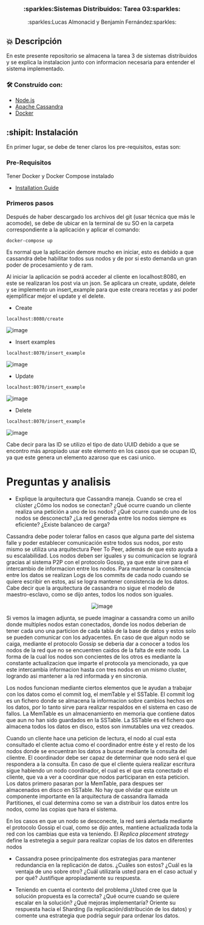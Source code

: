 <br />
<div align="center">

  <h3 align="center">:sparkles:Sistemas Distribuidos: Tarea 03:sparkles:</h3>

  <p align="center">
    :sparkles:Lucas Almonacid y Benjamín Fernández:sparkles:
  </p>
</div>

## :boom: Descripción

En este presente repositorio se almacena la tarea 3 de sistemas distribuidos y se explica la instalacion junto con informacion necesaria para entender el sistema implementado.

### 🛠 Construído con:


* [Node.js](https://nodejs.org/es/)
* [Apache Cassandra](https://cassandra.apache.org)
* [Docker](https://www.docker.com)

## :shipit: Instalación

En primer lugar, se debe de tener claros los pre-requisitos, estas son:

### Pre-Requisitos

Tener Docker y Docker Compose instalado
* [Installation Guide](https://docs.docker.com/compose/install/)

### Primeros pasos

Después de haber descargado los archivos del git (usar técnica que más le acomode), se debe de ubicar en la terminal de su SO en la carpeta correspondiente a la aplicación y aplicar el comando:
```curl
docker-compose up
```
Es normal que la aplicación demore mucho en iniciar, esto es debido a que cassandra debe habilitar todos sus nodos y de por si esto demanda un gran poder de procesamiento y de ram.

Al iniciar la aplicación se podrá acceder al cliente en localhost:8080, en este se realizaran los post via un json. Se aplicara un create, update, delete y se implemento un insert_example para que este creara recetas y asi poder ejemplificar mejor el update y el delete.

* Create

```curl
localhost:8080/create
```
![image](https://user-images.githubusercontent.com/90724923/173257422-05daa940-83f6-4122-a8fe-d984a2faf838.png)

* Insert examples

```curl
localhost:8070/insert_example
```
![image](https://user-images.githubusercontent.com/90724923/173257443-612e56c1-751b-4550-8021-acde2e69b53f.png)

* Update

```curl
localhost:8070/insert_example
```
![image](https://user-images.githubusercontent.com/90724923/173257459-2ff87cc1-dee8-40da-9f68-464187bc08bd.png)

* Delete

```curl
localhost:8070/insert_example
```
![image](https://user-images.githubusercontent.com/90724923/173257473-f63d53fc-17ea-49b2-bce5-bbd5fa40bdea.png)

Cabe decir para las ID se utilizo el tipo de dato UUID debido a que se encontro más apropiado usar este elemento en los casos que se ocupan ID, ya que este genera un elemento azaroso que es casi unico.

# Preguntas y analisis

* Explique la arquitectura que Cassandra maneja. Cuando se crea el clúster ¿Cómo los nodos se conectan? ¿Qué ocurre cuando un cliente realiza una petición a uno de los nodos? ¿Qué ocurre cuando uno de los nodos se desconecta? ¿La red generada entre los nodos siempre es eficiente? ¿Existe balanceo de carga?

Cassandra debe poder tolerar fallos en casos que alguna parte del sistema falle y poder establecer comunicación estre todos sus nodos, por esto mismo se utiliza una arquitectura Peer To Peer, además de que esto ayuda a su escalabilidad. Los nodos deben ser iguales y su comunicacion se logrará gracias al sistema P2P con el protocolo Gossip, ya que este sirve para el intercambio de informacion entre los nodos. Para mantenar la consitencia entre los datos se realizan Logs de los commits de cada nodo cuando se quiere escribir en estos, así se logra mantener consistencia de los datos. Cabe decir que la arquitectura de cassandra no sigue el modelo de maestro-esclavo, como se dijo antes, todos los nodos son iguales.

<center>
  
  ![image](https://user-images.githubusercontent.com/90724923/173517768-e7533c0c-e1f5-4e48-9106-c47a3f980068.png)

</center>

Si vemos la imagen adjunta, se puede imaginar a cassandra como un anillo donde multiples nodos estan conectados, donde los nodos deberian de tener cada uno una particion de cada tabla de la base de datos y estos solo se pueden comunicar con los adyacentes. En caso de que algun nodo se caiga, mediante el protocolo Gossip se deberia dar a conocer a todos los nodos de la red que no se encuentren caidos de la falta de este nodo. La forma de la cual los nodos son concientes de los otros es mediante la constante actualizacion que imparte el protocola ya mencionado, ya que este intercambia informacion hasta con tres nodos en un mismo cluster, logrando asi mantener a la red informada y en sincronia.

Los nodos funcionan mediante ciertos elementos que le ayudan a trabajar con los datos como el commit log, el memTable y el SSTable. El commit log es un fichero donde se almacena la informacion sobre cambios hechos en los datos, por lo tanto sirve para realizar respaldos en el sistema en caso de fallos. La MemTable es un almacenamiento en memoria que contiene datos que aun no han sido guardados en la SSTable. La SSTable es el fichero que almacena todos los datos en disco, estos son inmutables una vez creados.

Cuando un cliente hace una peticion de lectura, el nodo al cual esta consultado el cliente actua como el coordinador entre éste y el resto de los nodos donde se encuentran los datos a buscar mediante la consulta del clientre. El coordinador debe ser capaz de determinar que nodo será el que respondera a la consulta. En caso de que el cliente quiera realizar escritura sigue habiendo un nodo coordinador, el cual es el que esta conectado el cliente, que va a ver a coordinar que nodos participaran en esta peticion. Los datos primero pasaran por la MemTable, para despues ser almacenados en disco en SSTable. No hay que olvidar que existe un componente importante en la arquitectura de cassandra llamada Partitiones, el cual determina como se van a distribuir los datos entre los nodos, como las copias que hara el sistema.

En los casos en que un nodo se desconecte, la red será alertada mediante el protocolo Gossip el cual, como se dijo antes, mantiene actualizada toda la red con los cambias que esta va teniendo. El *Replica placement strategy* define la estretegia a seguir para realizar copias de los datos en diferentes nodos 


* Cassandra posee principalmente dos estrategias para mantener redundancia en la replicación de datos. ¿Cuáles son estos? ¿Cuál es la ventaja de uno sobre otro? ¿Cuál utilizaría usted para en el caso actual y por qué? Justifique apropiadamente su respuesta.


* Teniendo en cuenta el contexto del problema ¿Usted cree que la solución propuesta es la correcta? ¿Qué ocurre cuando se quiere escalar en la solución? ¿Qué mejoras implementaría? Oriente su respuesta hacia el Sharding (la replicación/distribución de los datos) y comente una estrategia que podría seguir para ordenar los datos.
